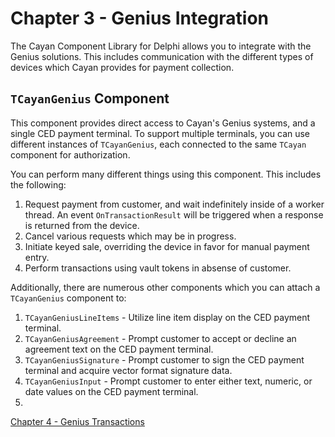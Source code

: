 # Chapter 3 - Genius Integration

The Cayan Component Library for Delphi allows you to integrate with the Genius solutions. This includes communication with the different types of devices which Cayan provides for payment collection.

## `TCayanGenius` Component

This component provides direct access to Cayan's Genius systems, and a single CED payment terminal. To support multiple terminals, you can use different instances of `TCayanGenius`, each connected to the same `TCayan` component for authorization. 

You can perform many different things using this component. This includes the following:

1. Request payment from customer, and wait indefinitely inside of a worker thread. An event `OnTransactionResult` will be triggered when a response is returned from the device.
2. Cancel various requests which may be in progress.
3. Initiate keyed sale, overriding the device in favor for manual payment entry. 
4. Perform transactions using vault tokens in absense of customer.

Additionally, there are numerous other components which you can attach a `TCayanGenius` component to:

1. `TCayanGeniusLineItems` - Utilize line item display on the CED payment terminal.
2. `TCayanGeniusAgreement` - Prompt customer to accept or decline an agreement text on the CED payment terminal.
3. `TCayanGeniusSignature` - Prompt customer to sign the CED payment terminal and acquire vector format signature data.
4. `TCayanGeniusInput` - Prompt customer to enter either text, numeric, or date values on the CED payment terminal.
5. 



[Chapter 4 - Genius Transactions](./Chapter%204%20-%20Genius%20Transactions.md)

